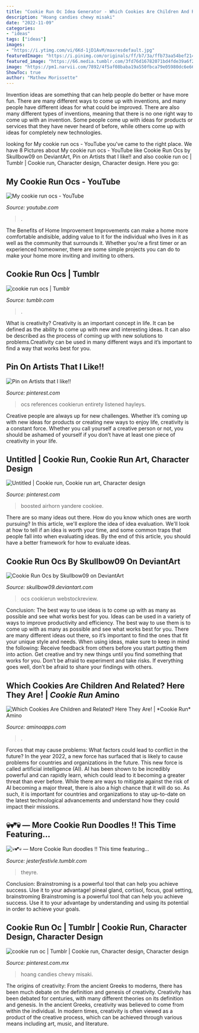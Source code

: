 ```yaml
---
title: "Cookie Run Oc Idea Generator - Which Cookies Are Children And Related? Here They Are!"
description: "Hoang candies chewy misaki"
date: "2022-11-09"
categories:
- "ideas"
tags: ["ideas"]
images:
- "https://i.ytimg.com/vi/6Kd-1jD1AvM/maxresdefault.jpg"
featuredImage: "https://i.pinimg.com/originals/ff/b7/3a/ffb73aa54bef214c8b850edbe086ced6.png"
featured_image: "https://66.media.tumblr.com/3fd76d16782071bd4fde39a6f2f10d96/tumblr_pepu4a7dn71vpg4uzo1_640.png"
image: "https://pm1.narvii.com/7892/4f5af08baba19a550fbca79e05980dc6e663fe58r1-2048-996v2_hq.jpg"
ShowToc: true
author: "Mathew Morissette"
---
```



Invention ideas are something that can help people do better or have more fun. There are many different ways to come up with inventions, and many people have different ideas for what could be improved. There are also many different types of inventions, meaning that there is no one right way to come up with an invention. Some people come up with ideas for products or services that they have never heard of before, while others come up with ideas for completely new technologies.

	

		
looking for My cookie run ocs - YouTube you've came to the right place. We have 8 Pictures about My cookie run ocs - YouTube like Cookie Run Ocs by Skullbow09 on DeviantArt, Pin on Artists that I like!! and also cookie run oc | Tumblr | Cookie run, Character design, Character design. Here you go:
		
    
## My Cookie Run Ocs - YouTube

<img loading=lazy src="https://i.ytimg.com/vi/6Kd-1jD1AvM/maxresdefault.jpg" onerror="this.onerror=null;this.src='https://tse1.mm.bing.net/th?id=OIP._MiUEHcps4Da9Q6PrFPetQHaEK&amp;pid=15.1';" alt="My cookie run ocs - YouTube">

_Source: youtube.com_

>. 

	

The Benefits of Home Improvement
Improvements can make a home more comfortable andisible, adding value to it for the individual who lives in it as well as the community that surrounds it. Whether you're a first timer or an experienced homeowner, there are some simple projects you can do to make your home more inviting and inviting to others.

    
## Cookie Run Ocs | Tumblr

<img loading=lazy src="https://66.media.tumblr.com/95e10090469fe5af3026d9c8a33985a1/tumblr_pvbvvwKWle1y1no80o1_500.png" onerror="this.onerror=null;this.src='https://tse2.mm.bing.net/th?id=OIP.uB4D-TmleJXAuyslUWgtIwHaFj&amp;pid=15.1';" alt="cookie run ocs | Tumblr">

_Source: tumblr.com_

>. 

	

What is creativity?
Creativity is an important concept in life. It can be defined as the ability to come up with new and interesting ideas. It can also be described as the process of coming up with new solutions to problems.Creativity can be used in many different ways and it’s important to find a way that works best for you.

    
## Pin On Artists That I Like!!

<img loading=lazy src="https://i.pinimg.com/736x/d9/95/e6/d995e61659308169aa25a1a9159adaff.jpg" onerror="this.onerror=null;this.src='https://tse1.mm.bing.net/th?id=OIP.79kWoODBTtPvqi1JOpH-pwHaEJ&amp;pid=15.1';" alt="Pin on Artists that I like!!">

_Source: pinterest.com_

>ocs references cookierun entirety listened hayleys. 

	

Creative people are always up for new challenges. Whether it’s coming up with new ideas for products or creating new ways to enjoy life, creativity is a constant force. Whether you call yourself a creative person or not, you should be ashamed of yourself if you don’t have at least one piece of creativity in your life.

    
## Untitled | Cookie Run, Cookie Run Art, Character Design

<img loading=lazy src="https://i.pinimg.com/736x/2b/cf/65/2bcf658b8ca4ca04e150e6bf509f8afd.jpg" onerror="this.onerror=null;this.src='https://tse1.mm.bing.net/th?id=OIP.Zwm3CG5S4EZ183Vrmab5FAHaIG&amp;pid=15.1';" alt="Untitled | Cookie run, Cookie run art, Character design">

_Source: pinterest.com_

>boosted airhorn yandere cookiee. 

	

There are so many ideas out there. How do you know which ones are worth pursuing? In this article, we'll explore the idea of idea evaluation. We'll look at how to tell if an idea is worth your time, and some common traps that people fall into when evaluating ideas. By the end of this article, you should have a better framework for how to evaluate ideas.

    
## Cookie Run Ocs By Skullbow09 On DeviantArt

<img loading=lazy src="https://orig00.deviantart.net/fb25/f/2017/122/a/9/cookie_run_ocs_by_skullbow09-db7wgb4.png" onerror="this.onerror=null;this.src='https://tse1.mm.bing.net/th?id=OIP.XBJXdpWOuilpboXdUy3bjwHaEy&amp;pid=15.1';" alt="Cookie Run Ocs by Skullbow09 on DeviantArt">

_Source: skullbow09.deviantart.com_

>ocs cookierun webstockreview. 

	

Conclusion: The best way to use ideas is to come up with as many as possible and see what works best for you.
Ideas can be used in a variety of ways to improve productivity and efficiency. The best way to use them is to come up with as many as possible and see what works best for you. There are many different ideas out there, so it’s important to find the ones that fit your unique style and needs. When using ideas, make sure to keep in mind the following: Receive feedback from others before you start putting them into action. Get creative and try new things until you find something that works for you. Don’t be afraid to experiment and take risks. If everything goes well, don’t be afraid to share your findings with others.

    
## Which Cookies Are Children And Related? Here They Are! | *Cookie Run* Amino

<img loading=lazy src="https://pm1.narvii.com/7892/4f5af08baba19a550fbca79e05980dc6e663fe58r1-2048-996v2_hq.jpg" onerror="this.onerror=null;this.src='https://tse2.mm.bing.net/th?id=OIP.SZjQl8yDQSnq6LVs1Dg5VwHaDm&amp;pid=15.1';" alt="Which Cookies Are Children and Related? Here They Are! | *Cookie Run* Amino">

_Source: aminoapps.com_

>. 

	

Forces that may cause problems: What factors could lead to conflict in the future?
In the year 2022, a new force has surfaced that is likely to cause problems for countries and organizations in the future. This new force is called artificial intelligence (AI). AI has been shown to be incredibly powerful and can rapidly learn, which could lead to it becoming a greater threat than ever before. While there are ways to mitigate against the risk of AI becoming a major threat, there is also a high chance that it will do so. As such, it is important for countries and organizations to stay up-to-date on the latest technological advancements and understand how they could impact their missions.

    
## 💀💕💀 — More Cookie Run Doodles !! This Time Featuring...

<img loading=lazy src="https://66.media.tumblr.com/3fd76d16782071bd4fde39a6f2f10d96/tumblr_pepu4a7dn71vpg4uzo1_640.png" onerror="this.onerror=null;this.src='https://tse3.mm.bing.net/th?id=OIP.dCCYFFwMkyUtMl1x1lxv2gHaGb&amp;pid=15.1';" alt="💀💕💀 — More Cookie Run doodles !! This time featuring...">

_Source: jesterfestivle.tumblr.com_

>theyre. 

	

Conclusion: Brainstroming is a powerful tool that can help you achieve success. Use it to your advantage!
pineal gland, cortisol, focus, goal setting, brainstroming
Brainstroming is a powerful tool that can help you achieve success. Use it to your advantage by understanding and using its potential in order to achieve your goals.

    
## Cookie Run Oc | Tumblr | Cookie Run, Character Design, Character Design

<img loading=lazy src="https://i.pinimg.com/originals/ff/b7/3a/ffb73aa54bef214c8b850edbe086ced6.png" onerror="this.onerror=null;this.src='https://tse2.mm.bing.net/th?id=OIP.-ZNH5s1QwZlRFJJt9nWb6wHaHi&amp;pid=15.1';" alt="cookie run oc | Tumblr | Cookie run, Character design, Character design">

_Source: pinterest.com.mx_

>hoang candies chewy misaki. 

	

The origins of creativity: From the ancient Greeks to moderns, there has been much debate on the definition and genesis of creativity.
Creativity has been debated for centuries, with many different theories on its definition and genesis. In the ancient Greeks, creativity was believed to come from within the individual. In modern times, creativity is often viewed as a product of the creative process, which can be achieved through various means including art, music, and literature.

